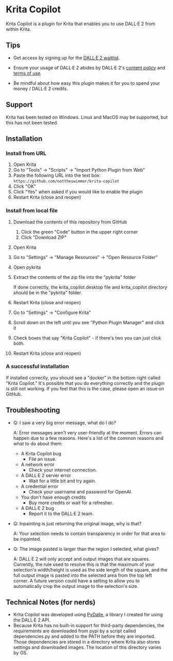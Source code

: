 # Krita Copilot

Krita Copilot is a plugin for Krita that enables you to use DALL·E 2 from within Krita.

## Tips

- Get access by signing up for the [DALL·E 2 waitlist][1].

- Ensure your usage of DALL·E 2 abides by DALL·E 2's [content policy][2] and [terms of use][3].

- Be mindful about how easy this plugin makes it for you to spend your money / DALL·E 2 credits.

## Support

Krita has been tested on Windows. Linux and MacOS may be supported, but this has not been tested.

## Installation

### Install from URL

1. Open Krita
2. Go to "Tools" -> "Scripts" -> "Import Python Plugin from Web"
3. Paste the following URL into the text box:
   `https://github.com/nottheswimmer/krita-copilot`
4. Click "OK"
5. Click "Yes" when asked if you would like to enable the plugin
6. Restart Krita (close and reopen)

### Install from local file

1. Download the contents of this repository from GitHub
   1. Click the green "Code" button in the upper right corner
   2. Click "Download ZIP"
2. Open Krita
3. Go to "Settings" -> "Manage Resources" -> "Open Resource Folder"
4. Open pykrita
5. Extract the contents of the zip file into the "pykrita" folder

   If done correctly, the krita_copilot.desktop file and krita_copilot directory should be in the "pykrita" folder.
6. Restart Krita (close and reopen)
7. Go to "Settings" -> "Configure Krita"
8. Scroll down on the left until you see "Python Plugin Manager" and click it
9. Check boxes that say "Krita Copilot" - if there's two you can just click both.
10. Restart Krita (close and reopen)

### A successful installation

If installed correctly, you should see a "docker" in the bottom right called "Krita Copilot." It's possible that
you do everything correctly and the plugin is still not working. If you feel that this is the case, please open an 
issue on GitHub.

## Troubleshooting

- Q: I saw a very big error message, what do I do?

  A: Error messages aren't very user-friendly at the moment. Errors can happen due to a few reasons. Here's a list
     of the common reasons and what to do about them:
  - A Krita Copilot bug
    - File an issue.
  - A network error
    - Check your internet connection.
  - A DALL·E 2 server error
    - Wait for a little bit and try again.
  - A credential error
    - Check your username and password for OpenAI.
  - You don't have enough credits
    - Buy more credits or wait for a refresher.
  - A DALL·E 2 bug
    - Report it to the DALL·E 2 team.

- Q: Inpainting is just returning the original image, why is that?

  A: Your selection needs to contain transparency in order for that area to be inpainted.

- Q: The image pasted is larger than the region I selected, what gives?

  A: DALL·E 2 will only accept and output images that are squares. Currently, the rule used to resolve this is that
     the maximum of your selection's width/height is used as the side length of the square, and the full output image
     is pasted into the selected area from the top left corner. A future version could have a setting to allow you to
     automatically crop the output image to the selection's size.

## Technical Notes (for nerds)

- Krita Copilot was developed using [PyDalle](https://github.com/nottheswimmer/dalle), a library I created for using
  the DALL·E 2 API.
- Because Krita has no built-in support for third-party dependencies, the requirements are downloaded from pypi by a 
  script called dependencies.py and added to the PATH before they are imported. Those dependencies are stored in a
  directory where Krita also stores settings and downloaded images. The location of this directory varies by OS.

[1]: https://labs.openai.com/waitlist

[2]: https://labs.openai.com/policies/content-policy

[3]: https://labs.openai.com/policies/terms